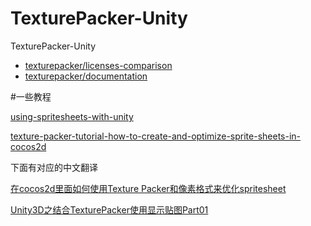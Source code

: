 # TexturePacker-Unity
TexturePacker-Unity


* [texturepacker/licenses-comparison](https://www.codeandweb.com/texturepacker/licenses-comparison)
* [texturepacker/documentation](https://www.codeandweb.com/texturepacker/documentation#texture-settings)

#一些教程

[using-spritesheets-with-unity](https://www.codeandweb.com/blog/2014/03/28/using-spritesheets-with-unity)

[texture-packer-tutorial-how-to-create-and-optimize-sprite-sheets-in-cocos2d](http://www.raywenderlich.com/32049/texture-packer-tutorial-how-to-create-and-optimize-sprite-sheets-in-cocos2d)

下面有对应的中文翻译

[在cocos2d里面如何使用Texture Packer和像素格式来优化spritesheet](http://www.cnblogs.com/andyque/articles/1988097.html)

[Unity3D之结合TexturePacker使用显示贴图Part01](http://blog.csdn.net/midashao/article/details/8220868)